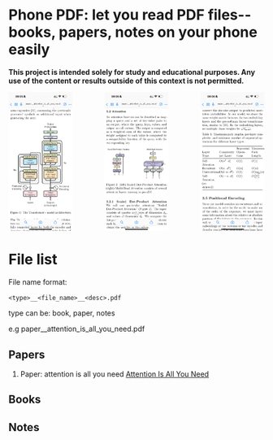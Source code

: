 # Phone PDF: let you read PDF files--books, papers, notes on your phone easily

**This project is intended solely for study and educational purposes. Any use of the content or results outside of this context is not permitted.**

<div style="display: flex; justify-content: space-between;">
  <img src="./images/demo1.png" alt="demo1" style="width: 25%;">
  <img src="./images/demo2.png" alt="demo1" style="width: 25%;">
  <img src="./images/demo3.png" alt="demo1" style="width: 25%;">
</div>

# File list

File name format:

```
<type>__<file_name>__<desc>.pdf
```

type can be: book, paper, notes

e.g paper__attention_is_all_you_need.pdf


## Papers

1. Paper: attention is all you need 
   [Attention Is All You Need](./paper__attention_is_all_you_need__v1.pdf)

## Books

## Notes
